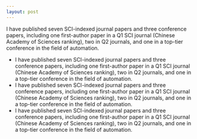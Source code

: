 ```yaml
---
layout: post
---
```

I have published seven SCI-indexed journal papers and three conference papers, including one first-author paper in a Q1 SCI journal (Chinese Academy of Sciences ranking), 
two in Q2 journals, and one in a top-tier conference in the field of automation.


- I have published seven SCI-indexed journal papers and three conference papers, including one first-author paper in a Q1 SCI journal (Chinese Academy of Sciences ranking), 
two in Q2 journals, and one in a top-tier conference in the field of automation.
- I have published seven SCI-indexed journal papers and three conference papers, including one first-author paper in a Q1 SCI journal (Chinese Academy of Sciences ranking), 
two in Q2 journals, and one in a top-tier conference in the field of automation.
- I have published seven SCI-indexed journal papers and three conference papers, including one first-author paper in a Q1 SCI journal (Chinese Academy of Sciences ranking), 
two in Q2 journals, and one in a top-tier conference in the field of automation.


